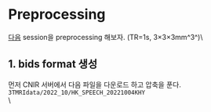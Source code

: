 # Preprocessing
[다음](https://n-kwon.notion.site/20221004-780d16024f3149ae91cdca3376a8ee63) session을 preprocessing 해보자. (TR=1s, 3×3×3mm^3^)\
## 1. bids format 생성
먼저 CNIR 서버에서 다음 파일을 다운로드 하고 압축을 푼다.
`3TMRIdata/2022_10/HK_SPEECH_20221004KHY`\
\


